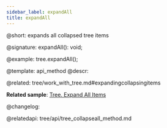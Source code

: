 ```yaml
---
sidebar_label: expandAll
title: expandAll
---          
```


@short: expands all collapsed tree items

@signature: expandAll(): void;

@example:
tree.expandAll();


@template: api_method
@descr:

@related: tree/work_with_tree.md#expandingcollapsingitems

**Related sample**: [Tree. Expand All Items](https://snippet.dhtmlx.com/c0nqyz60)

@changelog:

@relatedapi:
tree/api/tree_collapseall_method.md


